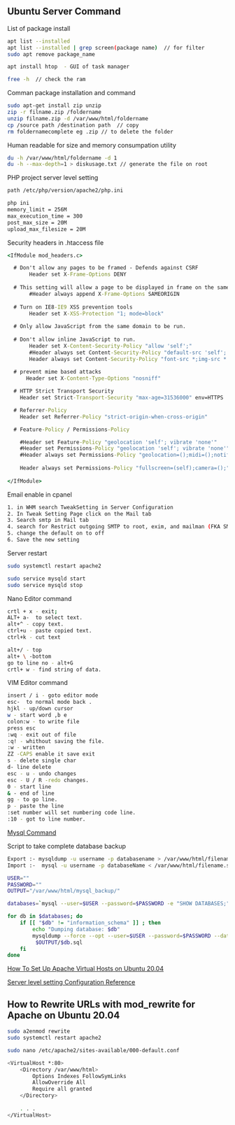 
## Ubuntu Server Command

List of package install

```bash
apt list --installed
apt list --installed | grep screen(package name)  // for filter
sudo apt remove package_name

apt install htop  - GUI of task manager

free -h  // check the ram


```
Comman package installation and command

```bash
sudo apt-get install zip unzip
zip -r filname.zip /foldername
unzip filname.zip -d /var/www/html/foldername
cp /source path /destination path  // copy 
rm foldernamecomplete eg .zip // to delete the folder

```

Human readable for size and memory consumpation utility
```bash
du -h /var/www/html/foldername -d 1
du -h --max-depth=1 > diskusage.txt // generate the file on root

```

PHP project server level setting

```bash
path /etc/php/version/apache2/php.ini

php ini
memory_limit = 256M
max_execution_time = 300
post_max_size = 20M
upload_max_filesize = 20M
```

Security headers in .htaccess file
```cmd
<IfModule mod_headers.c>

  # Don't allow any pages to be framed - Defends against CSRF
       Header set X-Frame-Options DENY
  
  # This setting will allow a page to be displayed in frame on the same origin as the page itself
       #Header always append X-Frame-Options SAMEORIGIN
  
  # Turn on IE8-IE9 XSS prevention tools
       Header set X-XSS-Protection "1; mode=block"
  
  # Only allow JavaScript from the same domain to be run.
  
  # Don't allow inline JavaScript to run.
       Header set X-Content-Security-Policy "allow 'self';"
       #Header always set Content-Security-Policy "default-src 'self'; font-src *;img-src * data:; script-src *; style-src *;"
       Header always set Content-Security-Policy "font-src *;img-src * data:;"
  
  # prevent mime based attacks
      Header set X-Content-Type-Options "nosniff"

  # HTTP Strict Transport Security
    Header set Strict-Transport-Security "max-age=31536000" env=HTTPS

  # Referrer-Policy
    Header set Referrer-Policy "strict-origin-when-cross-origin"

  # Feature-Policy / Permissions-Policy

    #Header set Feature-Policy "geolocation 'self'; vibrate 'none'"
    #Header set Permissions-Policy "geolocation 'self'; vibrate 'none'"
    #Header always set Permissions-Policy "geolocation=();midi=();notifications=();push=();sync-xhr=();microphone=();camera=();magnetometer=();gyroscope=();speaker=(self);vibrate=();fullscreen=(self);payment=();"
    
    Header always set Permissions-Policy "fullscreen=(self);camera=();"
  
</IfModule>
```


Email enable in cpanel

```bash
1. in WHM search TweakSetting in Server Configuration
2. In Tweak Setting Page click on the Mail tab
3. Search smtp in Mail tab
4. search for Restrict outgoing SMTP to root, exim, and mailman (FKA SMTP Tweak)
5. change the default on to off
6. Save the new setting
```

Server restart
```bash
sudo systemctl restart apache2

sudo service mysqld start
sudo service mysqld stop

```

Nano Editor command

```bash
crtl + x - exit;
ALT+ a-  to select text.
alt+^ - copy text.
ctrl+u - paste copied text.
ctrl+k - cut text

alt+/ - top
alt+ \ -bottom
go to line no - alt+G 
crtl+ w - find string of data.
```

VIM Editor command

```bash
insert / i - goto editor mode 
esc-  to normal mode back .
hjkl - up/down cursor
w - start word ,b e
colon:w - to write file
press esc
:wq - exit out of file
:q! - whithout saving the file.
:w - written
ZZ -CAPS enable it save exit
s - delete single char
d- line delete
esc - u - undo changes
esc - U / R -redo changes.
0 - start line
& - end of line
gg - to go line.
p - paste the line
:set number will set numbering code line.
:10 - got to line number.
```

[Mysql Command](https://coimbatorewebhosting.com/blog/list-of-all-commands-used-in-mysql-ssh-linux-shell-in-putty/
) 

Script to take complete database backup

```bash
Export :- mysqldump -u username -p databasename > /var/www/html/filename_to_keep.sql
Import :-  mysql -u username -p databaseName < /var/www/html/filename.sql

USER=""
PASSWORD="" 
OUTPUT="/var/www/html/mysql_backup/"

databases=`mysql --user=$USER --password=$PASSWORD -e "SHOW DATABASES;" | tr -d "| " | grep -v Database`

for db in $databases; do
    if [[ "$db" != "information_schema" ]] ; then
        echo "Dumping database: $db"
        mysqldump --force --opt --user=$USER --password=$PASSWORD --databases $db > $OUTPUT/$db.sql
         $OUTPUT/$db.sql
    fi
done
```

[How To Set Up Apache Virtual Hosts on Ubuntu 20.04](https://www.digitalocean.com/community/tutorials/how-to-set-up-apache-virtual-hosts-on-ubuntu-20-04)

[Server level setting Configuration Reference](https://github.com/geekyshow1/GeekyShowsNotes)

## How to Rewrite URLs with mod_rewrite for Apache on Ubuntu 20.04

```bash
sudo a2enmod rewrite
sudo systemctl restart apache2

sudo nano /etc/apache2/sites-available/000-default.conf

<VirtualHost *:80>
    <Directory /var/www/html>
        Options Indexes FollowSymLinks
        AllowOverride All
        Require all granted
    </Directory>
    
    . . .
</VirtualHost>
```
